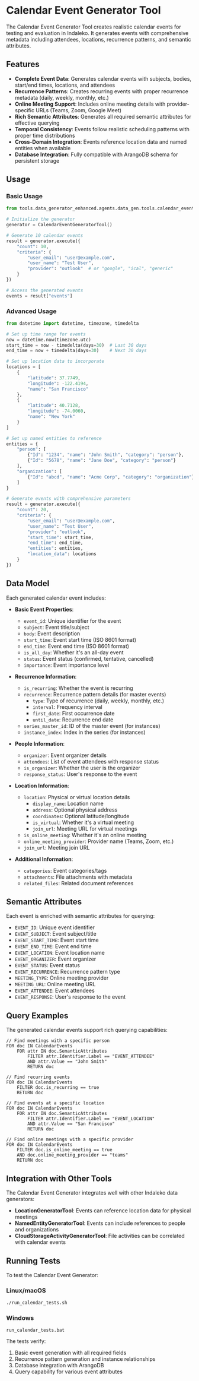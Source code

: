 # Calendar Event Generator Tool

The Calendar Event Generator Tool creates realistic calendar events for testing and evaluation in Indaleko. It generates events with comprehensive metadata including attendees, locations, recurrence patterns, and semantic attributes.

## Features

- **Complete Event Data**: Generates calendar events with subjects, bodies, start/end times, locations, and attendees
- **Recurrence Patterns**: Creates recurring events with proper recurrence metadata (daily, weekly, monthly, etc.)
- **Online Meeting Support**: Includes online meeting details with provider-specific URLs (Teams, Zoom, Google Meet)
- **Rich Semantic Attributes**: Generates all required semantic attributes for effective querying
- **Temporal Consistency**: Events follow realistic scheduling patterns with proper time distributions
- **Cross-Domain Integration**: Events reference location data and named entities when available
- **Database Integration**: Fully compatible with ArangoDB schema for persistent storage

## Usage

### Basic Usage

```python
from tools.data_generator_enhanced.agents.data_gen.tools.calendar_event_generator import CalendarEventGeneratorTool

# Initialize the generator
generator = CalendarEventGeneratorTool()

# Generate 10 calendar events
result = generator.execute({
    "count": 10,
    "criteria": {
        "user_email": "user@example.com",
        "user_name": "Test User",
        "provider": "outlook"  # or "google", "ical", "generic"
    }
})

# Access the generated events
events = result["events"]
```

### Advanced Usage

```python
from datetime import datetime, timezone, timedelta

# Set up time range for events
now = datetime.now(timezone.utc)
start_time = now - timedelta(days=30)  # Last 30 days
end_time = now + timedelta(days=30)    # Next 30 days

# Set up location data to incorporate
locations = [
    {
        "latitude": 37.7749,
        "longitude": -122.4194,
        "name": "San Francisco"
    },
    {
        "latitude": 40.7128,
        "longitude": -74.0060,
        "name": "New York"
    }
]

# Set up named entities to reference
entities = {
    "person": [
        {"Id": "1234", "name": "John Smith", "category": "person"},
        {"Id": "5678", "name": "Jane Doe", "category": "person"}
    ],
    "organization": [
        {"Id": "abcd", "name": "Acme Corp", "category": "organization"}
    ]
}

# Generate events with comprehensive parameters
result = generator.execute({
    "count": 20,
    "criteria": {
        "user_email": "user@example.com",
        "user_name": "Test User",
        "provider": "outlook",
        "start_time": start_time,
        "end_time": end_time,
        "entities": entities,
        "location_data": locations
    }
})
```

## Data Model

Each generated calendar event includes:

- **Basic Event Properties**:
  - `event_id`: Unique identifier for the event
  - `subject`: Event title/subject
  - `body`: Event description
  - `start_time`: Event start time (ISO 8601 format)
  - `end_time`: Event end time (ISO 8601 format)
  - `is_all_day`: Whether it's an all-day event
  - `status`: Event status (confirmed, tentative, cancelled)
  - `importance`: Event importance level

- **Recurrence Information**:
  - `is_recurring`: Whether the event is recurring
  - `recurrence`: Recurrence pattern details (for master events)
    - `type`: Type of recurrence (daily, weekly, monthly, etc.)
    - `interval`: Frequency interval
    - `first_date`: First occurrence date
    - `until_date`: Recurrence end date
  - `series_master_id`: ID of the master event (for instances)
  - `instance_index`: Index in the series (for instances)

- **People Information**:
  - `organizer`: Event organizer details
  - `attendees`: List of event attendees with response status
  - `is_organizer`: Whether the user is the organizer
  - `response_status`: User's response to the event

- **Location Information**:
  - `location`: Physical or virtual location details
    - `display_name`: Location name
    - `address`: Optional physical address
    - `coordinates`: Optional latitude/longitude
    - `is_virtual`: Whether it's a virtual meeting
    - `join_url`: Meeting URL for virtual meetings
  - `is_online_meeting`: Whether it's an online meeting
  - `online_meeting_provider`: Provider name (Teams, Zoom, etc.)
  - `join_url`: Meeting join URL

- **Additional Information**:
  - `categories`: Event categories/tags
  - `attachments`: File attachments with metadata
  - `related_files`: Related document references

## Semantic Attributes

Each event is enriched with semantic attributes for querying:

- `EVENT_ID`: Unique event identifier
- `EVENT_SUBJECT`: Event subject/title
- `EVENT_START_TIME`: Event start time
- `EVENT_END_TIME`: Event end time
- `EVENT_LOCATION`: Event location name
- `EVENT_ORGANIZER`: Event organizer
- `EVENT_STATUS`: Event status
- `EVENT_RECURRENCE`: Recurrence pattern type
- `MEETING_TYPE`: Online meeting provider
- `MEETING_URL`: Online meeting URL
- `EVENT_ATTENDEE`: Event attendees
- `EVENT_RESPONSE`: User's response to the event

## Query Examples

The generated calendar events support rich querying capabilities:

```aql
// Find meetings with a specific person
FOR doc IN CalendarEvents
    FOR attr IN doc.SemanticAttributes
        FILTER attr.Identifier.Label == "EVENT_ATTENDEE"
        AND attr.Value == "John Smith"
        RETURN doc

// Find recurring events
FOR doc IN CalendarEvents
    FILTER doc.is_recurring == true
    RETURN doc

// Find events at a specific location
FOR doc IN CalendarEvents
    FOR attr IN doc.SemanticAttributes
        FILTER attr.Identifier.Label == "EVENT_LOCATION"
        AND attr.Value == "San Francisco"
        RETURN doc

// Find online meetings with a specific provider
FOR doc IN CalendarEvents
    FILTER doc.is_online_meeting == true
    AND doc.online_meeting_provider == "teams"
    RETURN doc
```

## Integration with Other Tools

The Calendar Event Generator integrates well with other Indaleko data generators:

- **LocationGeneratorTool**: Events can reference location data for physical meetings
- **NamedEntityGeneratorTool**: Events can include references to people and organizations
- **CloudStorageActivityGeneratorTool**: File activities can be correlated with calendar events

## Running Tests

To test the Calendar Event Generator:

### Linux/macOS
```bash
./run_calendar_tests.sh
```

### Windows
```batch
run_calendar_tests.bat
```

The tests verify:
1. Basic event generation with all required fields
2. Recurrence pattern generation and instance relationships
3. Database integration with ArangoDB
4. Query capability for various event attributes